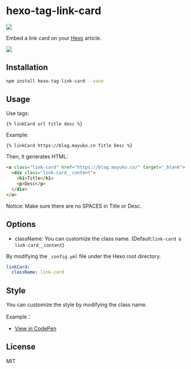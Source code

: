 # hexo-tag-link-card

![](https://img.shields.io/npm/l/hexo-tag-link-card.svg)

Embed a link card on your [Hexo](https://hexo.io/) article.

![](https://cdn.mayuko.cn/blog/20190314121644.png)

## Installation

```bash
npm install hexo-tag-link-card --save
```

## Usage

Use tags:

```
{% linkCard url title desc %}
```

Example:

```
{% linkCard https://blog.mayuko.cn Title Desc %}
```

Then, it generates HTML:

```html
<a class="link-card" href="https://blog.mayuko.cn/" target="_blank">
  <div class="link-card__content">
    <h1>Title</h1>
    <p>Desc</p>
  </div>
</a>
```

Notice: Make sure there are no SPACES in Title or Desc.

## Options

- className: You can customize the class name. (Default:`link-card & link-card__content`)

By modifying the `_config.yml` file under the Hexo root directory.

```yaml
linkCard:
  className: link-card
```

## Style

You can customize the style by modifying the class name.

Example：

- [View in CodePen](https://codepen.io/mayuko2012/pen/WmdWRV)

## License

MIT